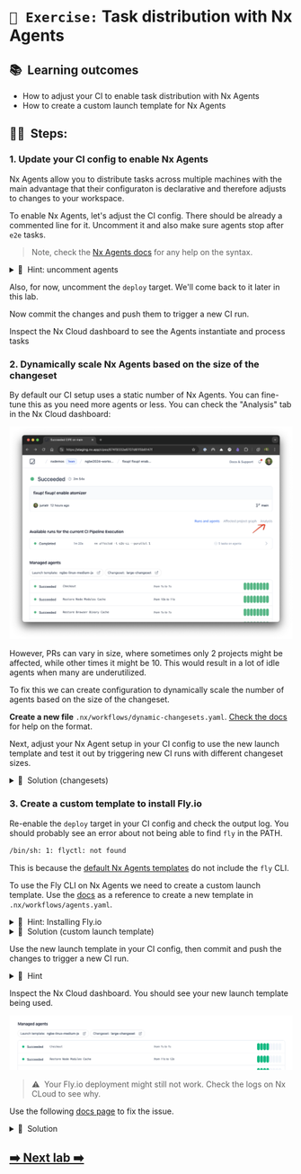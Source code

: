 # `📖 Exercise:` Task distribution with Nx Agents

## 📚&nbsp;&nbsp;**Learning outcomes**

- How to adjust your CI to enable task distribution with Nx Agents
- How to create a custom launch template for Nx Agents

## 🏋️‍♀️&nbsp;&nbsp;Steps:

### 1. Update your CI config to enable Nx Agents

Nx Agents allow you to distribute tasks across multiple machines with the main advantage that their configuraton is declarative and therefore adjusts to changes to your workspace.

To enable Nx Agents, let's adjust the CI config. There should be already a commented line for it. Uncomment it and also make sure agents stop after `e2e` tasks.

> Note, check the [Nx Agents docs](https://nx.dev/ci/features/distribute-task-execution) for any help on the syntax.

<details>
<summary>🐳&nbsp;&nbsp;Hint: uncomment agents</summary>

```bash
- run: npx nx-cloud start-ci-run --distribute-on="3 linux-medium-js" --stop-agents-after="e2e"
```

</details>
 
Also, for now, uncomment the `deploy` target. We'll come back to it later in this lab.

Now commit the changes and push them to trigger a new CI run.

Inspect the Nx Cloud dashboard to see the Agents instantiate and process tasks

### 2. Dynamically scale Nx Agents based on the size of the changeset

By default our CI setup uses a static number of Nx Agents. You can fine-tune this as you need more agents or less. You can check the "Analysis" tab in the Nx Cloud dashboard:

![agents analysis](../images/nx-agents-analysis.png)

However, PRs can vary in size, where sometimes only 2 projects might be affected, while other times it might be 10. This would result in a lot of idle agents when many are underutilized.

To fix this we can create configuration to dynamically scale the number of agents based on the size of the changeset.

**Create a new file** `.nx/workflows/dynamic-changesets.yaml`. [Check the docs](https://nx.dev/ci/features/dynamic-agents) for help on the format.

Next, adjust your Nx Agent setup in your CI config to use the new launch template and test it out by triggering new CI runs with different changeset sizes.

<details>
<summary>🐳&nbsp;&nbsp;Solution (changesets)</summary>

```yaml
distribute-on:
  small-changeset: 2 linux-medium-js
  medium-changeset: 5 linux-medium-js
  large-changeset: 8 linux-medium-js
```

</details>

### 3. Create a custom template to install Fly.io

Re-enable the `deploy` target in your CI config and check the output log. You should probably see an error about not being able to find `fly` in the PATH.

```bash
/bin/sh: 1: flyctl: not found
```

This is because the [default Nx Agents templates](https://github.com/nrwl/nx-cloud-workflows/tree/main/launch-templates) do not include the `fly` CLI.

To use the Fly CLI on Nx Agents we need to create a custom launch template. Use the [docs](https://nx.dev/ci/reference/launch-templates) as a reference to create a new template in `.nx/workflows/agents.yaml`.

<details>
<summary>🐳&nbsp;&nbsp;Hint: Installing Fly.io</summary>

```
curl -L https://fly.io/install.sh | sh
```

To add it to the PATH, you can use the following command:

```
echo PATH="$HOME/.fly/bin:$PATH" >> $NX_CLOUD_ENV
```

</details>

<details>
<summary>🐳&nbsp;&nbsp;Solution (custom launch template)</summary>

```yaml
launch-templates:
  ngbe-linux-medium-js:
    resource-class: 'docker_linux_amd64/medium'
    image: 'ubuntu22.04-node20.11-v10'
    init-steps:
      - name: Checkout
        uses: 'nrwl/nx-cloud-workflows/v4/workflow-steps/checkout/main.yaml'
      - name: Restore Node Modules Cache
        uses: 'nrwl/nx-cloud-workflows/v4/workflow-steps/cache/main.yaml'
        inputs:
          key: 'package-lock.json|yarn.lock|pnpm-lock.yaml'
          paths: 'node_modules'
          base-branch: 'main'
      - name: Restore Browser Binary Cache
        uses: 'nrwl/nx-cloud-workflows/v4/workflow-steps/cache/main.yaml'
        inputs:
          key: 'package-lock.json|yarn.lock|pnpm-lock.yaml|"browsers"'
          paths: |
            '../.cache/Cypress'
          base-branch: 'main'
      - name: Install Node Modules
        uses: 'nrwl/nx-cloud-workflows/v4/workflow-steps/install-node-modules/main.yaml'
      - name: Install Browsers (if needed)
        uses: 'nrwl/nx-cloud-workflows/v4/workflow-steps/install-browsers/main.yaml'
      - name: Install Fly.io
        script: |
          curl -L https://fly.io/install.sh | sh
          echo PATH="$HOME/.fly/bin:$PATH" >> $NX_CLOUD_ENV
```

</details>

Use the new launch template in your CI config, then commit and push the changes to trigger a new CI run.

<details>
<summary>🐳&nbsp;&nbsp;Hint</summary>

If you're using dynamic scaling, you'll need to update the Nx agent image that's being used in the `dynamic-changesets.yaml` file.

</details>

Inspect the Nx Cloud dashboard. You should see your new launch template being used.

![custom-launch-template](../images/nx-cloud-custom-launch-template.png)

> ⚠️&nbsp;&nbsp;Your Fly.io deployment might still not work. Check the logs on Nx CLoud to see why.

Use the following [docs page](https://nx.dev/ci/reference/launch-templates#pass-environment-variables-to-agents) to fix the issue.

<details>
<summary>🐳&nbsp;&nbsp;Solution</summary>

You need to forward the environment variables to the Nx Agents by using the `--with-env-vars` flag:

```bash
 --with-env-vars="SURGE_DOMAIN_STORE,SURGE_TOKEN,FLY_API_TOKEN"
```

</details>

## [➡️ Next lab ➡️](./atomizer.md)
